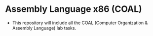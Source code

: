 # Assembly Language x86 (COAL)
- This repository will include all the COAL (Computer Organization & Assembly Language) lab tasks.
